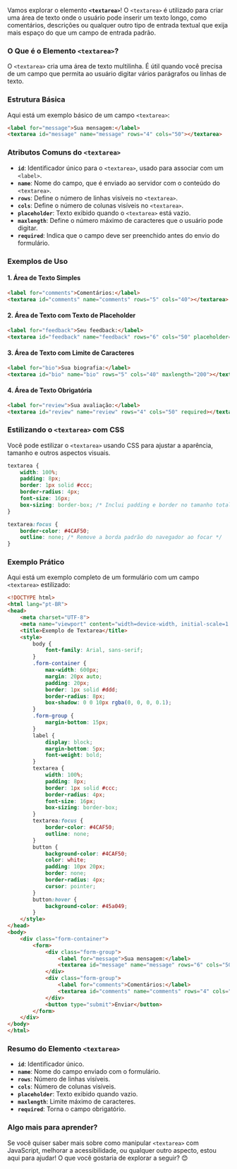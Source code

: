 Vamos explorar o elemento **`<textarea>`**! O `<textarea>` é utilizado para criar uma área de texto onde o usuário pode inserir um texto longo, como comentários, descrições ou qualquer outro tipo de entrada textual que exija mais espaço do que um campo de entrada padrão.

### O Que é o Elemento `<textarea>`?

O `<textarea>` cria uma área de texto multilinha. É útil quando você precisa de um campo que permita ao usuário digitar vários parágrafos ou linhas de texto.

### Estrutura Básica

Aqui está um exemplo básico de um campo `<textarea>`:

```html
<label for="message">Sua mensagem:</label>
<textarea id="message" name="message" rows="4" cols="50"></textarea>
```

### Atributos Comuns do `<textarea>`

- **`id`**: Identificador único para o `<textarea>`, usado para associar com um `<label>`.
- **`name`**: Nome do campo, que é enviado ao servidor com o conteúdo do `<textarea>`.
- **`rows`**: Define o número de linhas visíveis no `<textarea>`.
- **`cols`**: Define o número de colunas visíveis no `<textarea>`.
- **`placeholder`**: Texto exibido quando o `<textarea>` está vazio.
- **`maxlength`**: Define o número máximo de caracteres que o usuário pode digitar.
- **`required`**: Indica que o campo deve ser preenchido antes do envio do formulário.

### Exemplos de Uso

#### 1. **Área de Texto Simples**

```html
<label for="comments">Comentários:</label>
<textarea id="comments" name="comments" rows="5" cols="40"></textarea>
```

#### 2. **Área de Texto com Texto de Placeholder**

```html
<label for="feedback">Seu feedback:</label>
<textarea id="feedback" name="feedback" rows="6" cols="50" placeholder="Digite seu feedback aqui..."></textarea>
```

#### 3. **Área de Texto com Limite de Caracteres**

```html
<label for="bio">Sua biografia:</label>
<textarea id="bio" name="bio" rows="5" cols="40" maxlength="200"></textarea>
```

#### 4. **Área de Texto Obrigatória**

```html
<label for="review">Sua avaliação:</label>
<textarea id="review" name="review" rows="4" cols="50" required></textarea>
```

### Estilizando o `<textarea>` com CSS

Você pode estilizar o `<textarea>` usando CSS para ajustar a aparência, tamanho e outros aspectos visuais. 

```css
textarea {
    width: 100%;
    padding: 8px;
    border: 1px solid #ccc;
    border-radius: 4px;
    font-size: 16px;
    box-sizing: border-box; /* Inclui padding e border no tamanho total */
}

textarea:focus {
    border-color: #4CAF50;
    outline: none; /* Remove a borda padrão do navegador ao focar */
}
```

### Exemplo Prático

Aqui está um exemplo completo de um formulário com um campo `<textarea>` estilizado:

```html
<!DOCTYPE html>
<html lang="pt-BR">
<head>
    <meta charset="UTF-8">
    <meta name="viewport" content="width=device-width, initial-scale=1.0">
    <title>Exemplo de Textarea</title>
    <style>
        body {
            font-family: Arial, sans-serif;
        }
        .form-container {
            max-width: 600px;
            margin: 20px auto;
            padding: 20px;
            border: 1px solid #ddd;
            border-radius: 8px;
            box-shadow: 0 0 10px rgba(0, 0, 0, 0.1);
        }
        .form-group {
            margin-bottom: 15px;
        }
        label {
            display: block;
            margin-bottom: 5px;
            font-weight: bold;
        }
        textarea {
            width: 100%;
            padding: 8px;
            border: 1px solid #ccc;
            border-radius: 4px;
            font-size: 16px;
            box-sizing: border-box;
        }
        textarea:focus {
            border-color: #4CAF50;
            outline: none;
        }
        button {
            background-color: #4CAF50;
            color: white;
            padding: 10px 20px;
            border: none;
            border-radius: 4px;
            cursor: pointer;
        }
        button:hover {
            background-color: #45a049;
        }
    </style>
</head>
<body>
    <div class="form-container">
        <form>
            <div class="form-group">
                <label for="message">Sua mensagem:</label>
                <textarea id="message" name="message" rows="6" cols="50" placeholder="Digite sua mensagem aqui..."></textarea>
            </div>
            <div class="form-group">
                <label for="comments">Comentários:</label>
                <textarea id="comments" name="comments" rows="4" cols="40"></textarea>
            </div>
            <button type="submit">Enviar</button>
        </form>
    </div>
</body>
</html>
```

### Resumo do Elemento `<textarea>`

- **`id`**: Identificador único.
- **`name`**: Nome do campo enviado com o formulário.
- **`rows`**: Número de linhas visíveis.
- **`cols`**: Número de colunas visíveis.
- **`placeholder`**: Texto exibido quando vazio.
- **`maxlength`**: Limite máximo de caracteres.
- **`required`**: Torna o campo obrigatório.

### Algo mais para aprender?

Se você quiser saber mais sobre como manipular `<textarea>` com JavaScript, melhorar a acessibilidade, ou qualquer outro aspecto, estou aqui para ajudar! O que você gostaria de explorar a seguir? 😊